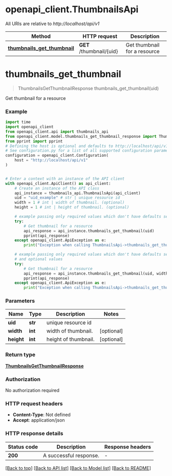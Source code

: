 # openapi_client.ThumbnailsApi

All URIs are relative to *http://localhost/api/v1*

Method | HTTP request | Description
------------- | ------------- | -------------
[**thumbnails_get_thumbnail**](ThumbnailsApi.md#thumbnails_get_thumbnail) | **GET** /thumbnail/{uid} | Get thumbnail for a resource


# **thumbnails_get_thumbnail**
> ThumbnailsGetThumbnailResponse thumbnails_get_thumbnail(uid)

Get thumbnail for a resource

### Example


```python
import time
import openapi_client
from openapi_client.api import thumbnails_api
from openapi_client.model.thumbnails_get_thumbnail_response import ThumbnailsGetThumbnailResponse
from pprint import pprint
# Defining the host is optional and defaults to http://localhost/api/v1
# See configuration.py for a list of all supported configuration parameters.
configuration = openapi_client.Configuration(
    host = "http://localhost/api/v1"
)


# Enter a context with an instance of the API client
with openapi_client.ApiClient() as api_client:
    # Create an instance of the API class
    api_instance = thumbnails_api.ThumbnailsApi(api_client)
    uid = "uid_example" # str | unique resource id
    width = 1 # int | width of thumbnail. (optional)
    height = 1 # int | height of thumbnail. (optional)

    # example passing only required values which don't have defaults set
    try:
        # Get thumbnail for a resource
        api_response = api_instance.thumbnails_get_thumbnail(uid)
        pprint(api_response)
    except openapi_client.ApiException as e:
        print("Exception when calling ThumbnailsApi->thumbnails_get_thumbnail: %s\n" % e)

    # example passing only required values which don't have defaults set
    # and optional values
    try:
        # Get thumbnail for a resource
        api_response = api_instance.thumbnails_get_thumbnail(uid, width=width, height=height)
        pprint(api_response)
    except openapi_client.ApiException as e:
        print("Exception when calling ThumbnailsApi->thumbnails_get_thumbnail: %s\n" % e)
```


### Parameters

Name | Type | Description  | Notes
------------- | ------------- | ------------- | -------------
 **uid** | **str**| unique resource id |
 **width** | **int**| width of thumbnail. | [optional]
 **height** | **int**| height of thumbnail. | [optional]

### Return type

[**ThumbnailsGetThumbnailResponse**](ThumbnailsGetThumbnailResponse.md)

### Authorization

No authorization required

### HTTP request headers

 - **Content-Type**: Not defined
 - **Accept**: application/json


### HTTP response details

| Status code | Description | Response headers |
|-------------|-------------|------------------|
**200** | A successful response. |  -  |

[[Back to top]](#) [[Back to API list]](../README.md#documentation-for-api-endpoints) [[Back to Model list]](../README.md#documentation-for-models) [[Back to README]](../README.md)

